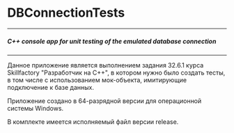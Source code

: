 # DBConnectionTests
***
##### C++ console app for unit testing of the emulated database connection
***

Данное приложение является выполнением задания 32.6.1 курса Skillfactory "Разработчик на С++", в котором нужно было создать тесты, в том числе с использованием мок-объекта, имитирующие подключение к базе данных.

Приложение создано в 64-разрядной версии для операционной системы Windows.

В комплекте имеется исполняемый файл версии release.